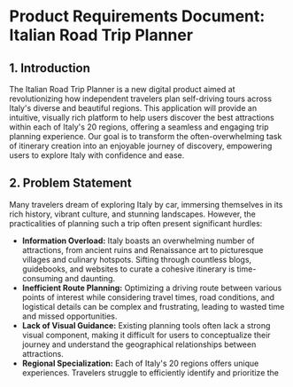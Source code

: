 # Product Requirements Document: Italian Road Trip Planner

## 1. Introduction

The Italian Road Trip Planner is a new digital product aimed at revolutionizing how independent travelers plan self-driving tours across Italy's diverse and beautiful regions. This application will provide an intuitive, visually rich platform to help users discover the best attractions within each of Italy's 20 regions, offering a seamless and engaging trip planning experience. Our goal is to transform the often-overwhelming task of itinerary creation into an enjoyable journey of discovery, empowering users to explore Italy with confidence and ease.

## 2. Problem Statement

Many travelers dream of exploring Italy by car, immersing themselves in its rich history, vibrant culture, and stunning landscapes. However, the practicalities of planning such a trip often present significant hurdles:

*   **Information Overload:** Italy boasts an overwhelming number of attractions, from ancient ruins and Renaissance art to picturesque villages and culinary hotspots. Sifting through countless blogs, guidebooks, and websites to curate a cohesive itinerary is time-consuming and daunting.
*   **Inefficient Route Planning:** Optimizing a driving route between various points of interest while considering travel times, road conditions, and logistical details can be complex and frustrating, leading to wasted time and missed opportunities.
*   **Lack of Visual Guidance:** Existing planning tools often lack a strong visual component, making it difficult for users to conceptualize their journey and understand the geographical relationships between attractions.
*   **Regional Specialization:** Each of Italy's 20 regions offers unique experiences. Travelers struggle to efficiently identify and prioritize the 